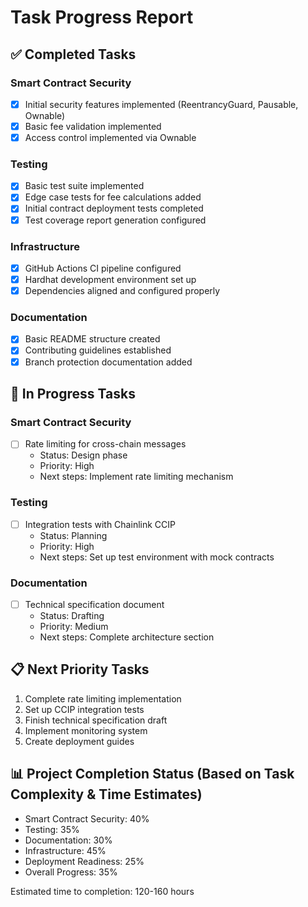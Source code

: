 # Task Progress Report

## ✅ Completed Tasks

### Smart Contract Security
- [x] Initial security features implemented (ReentrancyGuard, Pausable, Ownable)
- [x] Basic fee validation implemented
- [x] Access control implemented via Ownable

### Testing
- [x] Basic test suite implemented
- [x] Edge case tests for fee calculations added
- [x] Initial contract deployment tests completed
- [x] Test coverage report generation configured

### Infrastructure
- [x] GitHub Actions CI pipeline configured
- [x] Hardhat development environment set up
- [x] Dependencies aligned and configured properly

### Documentation
- [x] Basic README structure created
- [x] Contributing guidelines established
- [x] Branch protection documentation added

## 🔄 In Progress Tasks

### Smart Contract Security
- [ ] Rate limiting for cross-chain messages
  - Status: Design phase
  - Priority: High
  - Next steps: Implement rate limiting mechanism

### Testing
- [ ] Integration tests with Chainlink CCIP
  - Status: Planning
  - Priority: High
  - Next steps: Set up test environment with mock contracts

### Documentation
- [ ] Technical specification document
  - Status: Drafting
  - Priority: Medium
  - Next steps: Complete architecture section

## 📋 Next Priority Tasks
1. Complete rate limiting implementation
2. Set up CCIP integration tests
3. Finish technical specification draft
4. Implement monitoring system
5. Create deployment guides

## 📊 Project Completion Status (Based on Task Complexity & Time Estimates)
- Smart Contract Security: 40%
- Testing: 35%
- Documentation: 30%
- Infrastructure: 45%
- Deployment Readiness: 25%
- Overall Progress: 35%

Estimated time to completion: 120-160 hours
